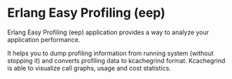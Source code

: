 Erlang Easy Profiling (eep)
===========================

Erlang Easy Profiling (eep) application provides a way to analyze your application performance.

It helps you to dump profiling information from running system (without stopping it) and converts profiling data to kcachegrind format. Kcachegrind is able to visualize call graphs, usage and cost statistics.
